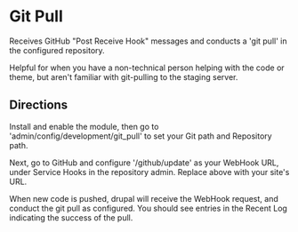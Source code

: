 # Git Pull

Receives GitHub "Post Receive Hook" messages and conducts a 'git pull' in the configured repository.

Helpful for when you have a non-technical person helping with the code or theme, but aren't familiar with git-pulling to the staging server.

## Directions

Install and enable the module, then go to 'admin/config/development/git_pull' to set your Git path and Repository path.

Next, go to GitHub and configure '<siteURL>/github/update' as your WebHook URL, under Service Hooks in the repository admin.  Replace <siteURL> above with your site's URL. 

When new code is pushed, drupal will receive the WebHook request, and conduct the git pull as configured. You should see entries in the Recent Log indicating the success of the pull.
